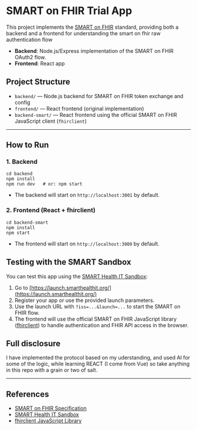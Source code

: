 # SMART on FHIR Trial App

This project implements the [SMART on FHIR](https://smarthealthit.org/) standard, providing both a backend and a frontend for understanding the smart on fhir raw authentication flow 

- **Backend**: Node.js/Express implementation of the SMART on FHIR OAuth2 flow.
- **Frontend**: React app

## Project Structure

- `backend/` — Node.js backend for SMART on FHIR token exchange and config
- `frontend/` — React frontend (original implementation)
- `backend-smart/` — React frontend using the official SMART on FHIR JavaScript client (`fhirclient`)

---

## How to Run

### 1. Backend

```
cd backend
npm install
npm run dev   # or: npm start
```

- The backend will start on `http://localhost:3001` by default.

### 2. Frontend (React + fhirclient)

```
cd backend-smart
npm install
npm start
```

- The frontend will start on `http://localhost:3000` by default.


## Testing with the SMART Sandbox

You can test this app using the [SMART Health IT Sandbox](https://launch.smarthealthit.org/):

1. Go to [https://launch.smarthealthit.org/](https://launch.smarthealthit.org/)
2. Register your app or use the provided launch parameters.
3. Use the launch URL with `?iss=...&launch=...` to start the SMART on FHIR flow.
4. The frontend will use the official SMART on FHIR JavaScript library ([fhirclient](https://github.com/smart-on-fhir/client-js)) to handle authentication and FHIR API access in the browser.


## Full disclosure
I have implemented the protocol based on my uderstanding, and used AI for some of the logic, while learning REACT (I come from Vue) so take anything in this repo with a grain or two of salt.

---

## References
- [SMART on FHIR Specification](https://hl7.org/fhir/smart-app-launch/)
- [SMART Health IT Sandbox](https://launch.smarthealthit.org/)
- [fhirclient JavaScript Library](https://github.com/smart-on-fhir/client-js)
